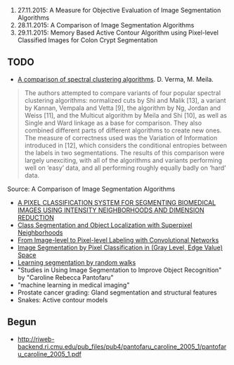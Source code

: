 1. 27.11.2015: A Measure for Objective Evaluation of Image Segmentation Algorithms
2. 28.11.2015: A Comparison of Image Segmentation Algorithms
3. 29.11.2015: Memory Based Active Contour Algorithm using Pixel-level Classified Images for Colon Crypt Segmentation

## TODO
* [A comparison of spectral clustering algorithms](http://citeseerx.ist.psu.edu/viewdoc/summary?doi=10.1.1.57.6424). D. Verma, M. Meila.

> The authors attempted to compare variants of four popular spectral clustering
> algorithms: normalized cuts by Shi and Malik [13], a variant by Kannan,
> Vempala and Vetta [9], the algorithm by Ng, Jordan and Weiss [11], and the
> Multicut algorithm by Meila and Shi [10], as well as Single and Ward linkage
> as a base for comparison. They also combined different parts of different
> algorithms to create new ones. The measure of correctness used was the
> Variation of Information introduced in [12], which considers the conditional
> entropies between the labels in two segmentations. The results of this
> comparison were largely unexciting, with all of the algorithms and variants
> performing well on ‘easy’ data, and all performing roughly equally badly on
> ‘hard’ data.

Source: A Comparison of Image Segmentation Algorithms

* [A PIXEL CLASSIFICATION SYSTEM FOR SEGMENTING BIOMEDICAL IMAGES USING
  INTENSITY NEIGHBORHOODS AND DIMENSION
  REDUCTION](https://www.andrew.cmu.edu/user/gustavor/chen_isbi_11.pdf)
* [Class Segmentation and Object Localization with Superpixel Neighborhoods](http://www.vision.cs.ucla.edu/papers/fulkersonVS09.pdf)
* [From Image-level to Pixel-level Labeling with Convolutional Networks](http://www.cv-foundation.org/openaccess/content_cvpr_2015/papers/Pinheiro_From_Image-Level_to_2015_CVPR_paper.pdf)
* [Image Segmentation by Pixel Classification in (Gray Level, Edge Value)
  Space](http://ieeexplore.ieee.org/xpl/login.jsp?tp=&arnumber=1675208&url=http%3A%2F%2Fieeexplore.ieee.org%2Fiel5%2F12%2F35173%2F01675208.pdf%3Farnumber%3D1675208)
* [Learning segmentation by random walks](http://citeseerx.ist.psu.edu/viewdoc/summary?doi=10.1.1.143.153)
* "Studies in Using Image Segmentation to Improve Object Recognition" by "Caroline Rebecca Pantofaru"
* "machine learning in medical imaging"
* Prostate cancer grading: Gland segmentation and structural features
* Snakes: Active contour models

## Begun
* http://riweb-backend.ri.cmu.edu/pub_files/pub4/pantofaru_caroline_2005_1/pantofaru_caroline_2005_1.pdf
